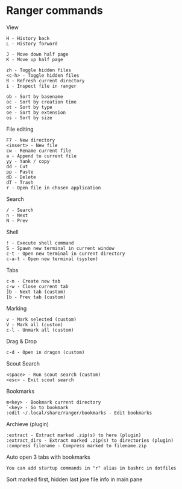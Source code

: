# Ranger commands

View

    H - History back
    L - History forword

    J - Move down half page
    K - Move up half page

    zh - Toggle hidden files
    <c-h> - Toggle hidden files
    R - Refresh current directory
    i - Inspect file in ranger

    ob - Sort by basename
    oc - Sort by creation time
    ot - Sort by type
    oe - Sort by extension
    os - Sort by size

File editing

    F7 - New directory
    <insert> - New file
    cw - Rename current file
    a - Append to current file
    yy - Yank / copy
    dd - Cut
    pp - Paste
    dD - Delete
    dT - Trash
    r - Open file in chosen application

Search

    / - Search
    n - Next
    N - Prev

Shell

    ! - Execute shell command
    S - Spawn new terminal in current window
    c-t - Open new terminal in current directory
    c-a-t - Open new terminal (system)

Tabs

    c-n - Create new tab
    c-w - Close current tab
    ]b - Next tab (custom)
    [b - Prev tab (custom)
    
Marking

    v - Mark selected (custom)
    V - Mark all (custom)
    c-l - Unmark all (custom)

Drag & Drop

    c-d - Open in dragon (custom)

Scout Search

    <space> - Run scout search (custom)
    <esc> - Exit scout search

Bookmarks

    m<key> - Bookmark current directory
    `<key> - Go to bookmark
    :edit ~/.local/share/ranger/bookmarks - Edit bookmarks

Archieve (plugin)

    :extract - Extract marked .zip(s) to here (plugin)
    :extract_dirs - Extract marked .zip(s) to directories (plugin)
    :compress filename - Compress marked to filename.zip

Auto open 3 tabs with bookmarks
    
    You can add startup commands in "r" alias in bashrc in dotfiles

Sort marked first, hidden last
jore file info in main pane
